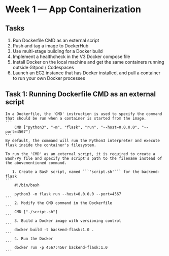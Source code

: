# Week 1 — App Containerization

## Tasks 
1. Run Dockerfile CMD as an external script
2. Push and tag a image to DockerHub
3. Use multi-stage building for a Docker build
4. Implement a healthcheck in the V3 Docker compose file
5. Install Docker on the local machine and get the same containers running outside Gitpod / Codespaces
6. Launch an EC2 instance that has Docker installed, and pull a container to run your own Docker processes

## Task 1: Running Dockerfile CMD as an external script

    In a Dockerfile, the 'CMD' instruction is used to specify the command that should be run when a container is started from the image. 
    ```
        CMD ["python3", "-m", "flask", "run", "--host=0.0.0.0", "--port=4567"]
    ```
    By default, the command will run the Python3 interpreter and execute flask inside the container's filesystem.

    To run the 'CMD' as an external script, it is required to create a Bash/Py file and specify the script's path to the filename instead of the abovementioned command.

       1. Create a Bash script, named ```'script.sh'``` for the backend-flask
    ```
        #!/bin/bash

        python3 -m flask run --host=0.0.0.0 --port=4567
    ```
        2. Modify the CMD command in the Dockerfile
    ```
        CMD ["./script.sh"]
    ```
        3. Build a Docker image with versioning control
    ```
        docker build -t backend-flask:1.0 .
    ```
        4. Run the Docker 
    ``` 
        docker run -p 4567:4567 backend-flask:1.0
    ```